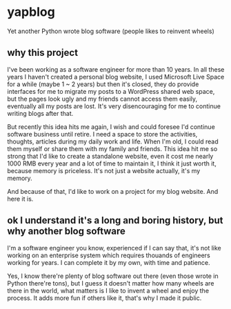 # yapblog
Yet another Python wrote blog software (people likes to reinvent wheels)

## why this project
I've been working as a software engineer for more than 10 years. In all these years I haven't created a personal blog website, I used Microsoft Live Space for a while (maybe 1 ~ 2 years) but then it's closed, they do provide interfaces for me to migrate my posts to a WordPress shared web space, but the pages look ugly and my friends cannot access them easily, eventually all my posts are lost. It's very disencouraging for me to continue writing blogs after that.

But recently this idea hits me again, I wish and could foresee I'd continue software business until retire. I need a space to store the activities, thoughts, articles during my daily work and life. When I'm old, I could read them myself or share them with my family and friends. This idea hit me so strong that I'd like to create a standalone website, even it cost me nearly 1000 RMB every year and a lot of time to maintain it, I think it just worth it, because memory is priceless. It's not just a website actually, it's my memory.

And because of that, I'd like to work on a project for my blog website. And here it is.

## ok I understand it's a long and boring history, but why another blog software
I'm a software engineer you know, experienced if I can say that, it's not like working on an enterprise system which requires thouands of engineers working for years. I can complete it by my own, with time and patience.

Yes, I know there're plenty of blog software out there (even those wrote in Python there're tons), but I guess it doesn't matter how many wheels are there in the world, what matters is I like to invent a wheel and enjoy the process. It adds more fun if others like it, that's why I made it public.
